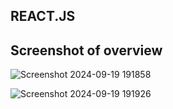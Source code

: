 ## REACT.JS

## Screenshot of overview
![Screenshot 2024-09-19 191858](https://github.com/user-attachments/assets/ff66199e-c264-42e5-a46a-b62d283dba29)

![Screenshot 2024-09-19 191926](https://github.com/user-attachments/assets/c29eec2f-4561-47d3-9c18-5df89438ca44)

